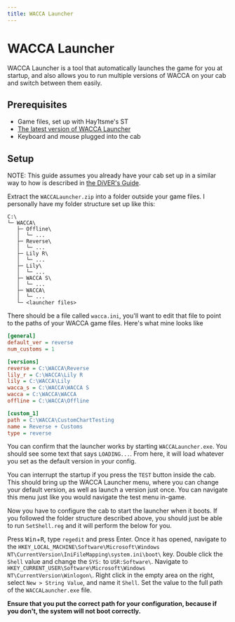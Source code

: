 ```yaml
---
title: WACCA Launcher
---
```

# WACCA Launcher

WACCA Launcher is a tool that automatically launches the game for you
at startup, and also allows you to run multiple versions of WACCA on your cab and switch between them easily.

## Prerequisites

- Game files, set up with Hay1tsme's ST
- [The latest version of WACCA Launcher](https://github.com/YellowberryHN/WACCALauncher/releases/latest)
- Keyboard and mouse plugged into the cab

## Setup

NOTE: This guide assumes you already have your cab set up in a similar way to how is described in [the DiVER's Guide](guide.md).

Extract the `WACCALauncher.zip` into a folder outside your game files.
I personally have my folder structure set up like this:

```text
C:\
└─ WACCA\
   ├─ Offline\
   │  └─ ...
   ├─ Reverse\
   │  └─ ...
   ├─ Lily R\
   │  └─ ...
   ├─ Lily\
   │  └─ ...
   ├─ WACCA S\
   │  └─ ...
   ├─ WACCA\
   │  └─ ...
   └─ <launcher files>
```

There should be a file called `wacca.ini`, you'll want to edit that file to point to the paths of your WACCA game files.
Here's what mine looks like

```ini
[general]
default_ver = reverse
num_customs = 1

[versions]
reverse = C:\WACCA\Reverse
lily_r = C:\WACCA\Lily R
lily = C:\WACCA\Lily
wacca_s = C:\WACCA\WACCA S
wacca = C:\WACCA\WACCA
offline = C:\WACCA\Offline

[custom_1]
path = C:\WACCA\CustomChartTesting
name = Reverse + Customs
type = reverse
```

You can confirm that the launcher works by starting `WACCALauncher.exe`. You should see some text that 
says `LOADING...`. From here, it will load whatever you set as the default version in your config.

You can interrupt the startup if you press the `TEST` button inside the cab. This should bring up the WACCA Launcher
menu, where you can change your default version, as well as launch a version just once. You can navigate this menu just like you would navigate the test menu in-game.

Now you have to configure the cab to start the launcher when it boots. If you followed the folder structure described above, you should
just be able to run `SetShell.reg` and it will perform the below for you.

Press <kbd>Win</kbd>+<kbd>R</kbd>, type `regedit` and press Enter. Once it has opened, navigate to the
`HKEY_LOCAL_MACHINE\Software\Microsoft\Windows NT\CurrentVersion\IniFileMapping\system.ini\boot\`
key. Double click the `Shell` value and change the `SYS:` to `USR:Software\`. Navigate to
`HKEY_CURRENT_USER\Software\Microsoft\Windows NT\CurrentVersion\Winlogon\`. Right click in the empty area on the right,
select `New > String Value`, and name it `Shell`. Set the value to the full path of the `WACCALauncher.exe` file.

**Ensure that you put the correct path for your configuration, because if you don't, the system will not boot correctly.**
